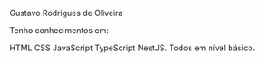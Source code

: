 Gustavo Rodrigues de Oliveira

Tenho conhecimentos em:

HTML
CSS
JavaScript
TypeScript
NestJS.
Todos em nível básico.
